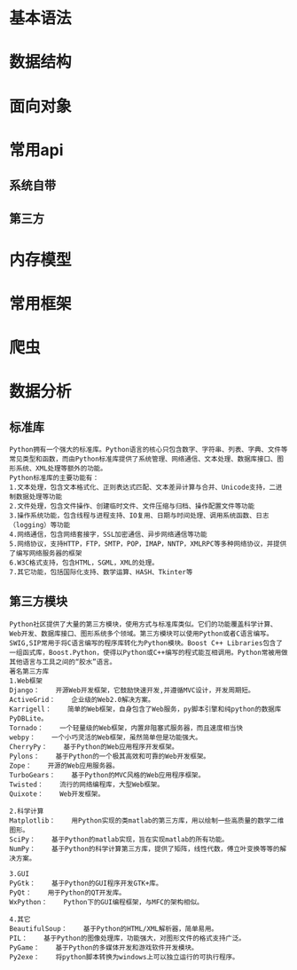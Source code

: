 # 基本语法
# 数据结构
# 面向对象
# 常用api
## 系统自带
## 第三方
# 内存模型
# 常用框架
# 爬虫
# 数据分析
## 标准库
    Python拥有一个强大的标准库。Python语言的核心只包含数字、字符串、列表、字典、文件等常见类型和函数，而由Python标准库提供了系统管理、网络通信、文本处理、数据库接口、图形系统、XML处理等额外的功能。
    Python标准库的主要功能有：
    1.文本处理，包含文本格式化、正则表达式匹配、文本差异计算与合并、Unicode支持，二进制数据处理等功能
    2.文件处理，包含文件操作、创建临时文件、文件压缩与归档、操作配置文件等功能
    3.操作系统功能，包含线程与进程支持、IO复用、日期与时间处理、调用系统函数、日志（logging）等功能
    4.网络通信，包含网络套接字，SSL加密通信、异步网络通信等功能
    5.网络协议，支持HTTP，FTP，SMTP，POP，IMAP，NNTP，XMLRPC等多种网络协议，并提供了编写网络服务器的框架
    6.W3C格式支持，包含HTML，SGML，XML的处理。
    7.其它功能，包括国际化支持、数学运算、HASH、Tkinter等
## 第三方模块
    Python社区提供了大量的第三方模块，使用方式与标准库类似。它们的功能覆盖科学计算、Web开发、数据库接口、图形系统多个领域。第三方模块可以使用Python或者C语言编写。SWIG,SIP常用于将C语言编写的程序库转化为Python模块。Boost C++ Libraries包含了一组函式库，Boost.Python，使得以Python或C++编写的程式能互相调用。Python常被用做其他语言与工具之间的“胶水”语言。
    著名第三方库
    1.Web框架
    Django：    开源Web开发框架，它鼓励快速开发,并遵循MVC设计，开发周期短。
    ActiveGrid：    企业级的Web2.0解决方案。
    Karrigell：    简单的Web框架，自身包含了Web服务，py脚本引擎和纯python的数据库PyDBLite。
    Tornado：    一个轻量级的Web框架，内置非阻塞式服务器，而且速度相当快
    webpy：    一个小巧灵活的Web框架，虽然简单但是功能强大。
    CherryPy：    基于Python的Web应用程序开发框架。
    Pylons：    基于Python的一个极其高效和可靠的Web开发框架。
    Zope：    开源的Web应用服务器。
    TurboGears：    基于Python的MVC风格的Web应用程序框架。
    Twisted：    流行的网络编程库，大型Web框架。
    Quixote：    Web开发框架。
    
    2.科学计算
    Matplotlib：    用Python实现的类matlab的第三方库，用以绘制一些高质量的数学二维图形。
    SciPy：    基于Python的matlab实现，旨在实现matlab的所有功能。
    NumPy：    基于Python的科学计算第三方库，提供了矩阵，线性代数，傅立叶变换等等的解决方案。
    
    3.GUI
    PyGtk：    基于Python的GUI程序开发GTK+库。
    PyQt：    用于Python的QT开发库。
    WxPython：    Python下的GUI编程框架，与MFC的架构相似。
    
    4.其它
    BeautifulSoup：    基于Python的HTML/XML解析器，简单易用。
    PIL：    基于Python的图像处理库，功能强大，对图形文件的格式支持广泛。
    PyGame：    基于Python的多媒体开发和游戏软件开发模块。
    Py2exe：    将python脚本转换为windows上可以独立运行的可执行程序。 

